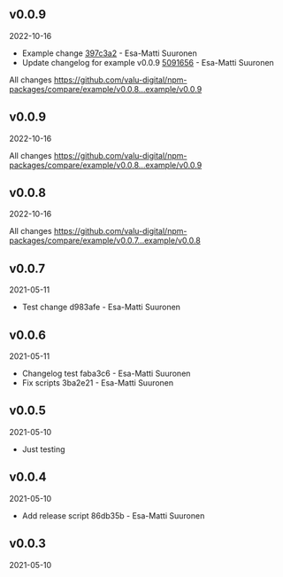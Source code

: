 ## v0.0.9

2022-10-16

-   Example change [397c3a2](https://github.com/valu-digital/npm-packages/commit/397c3a2) - Esa-Matti Suuronen
-   Update changelog for example v0.0.9 [5091656](https://github.com/valu-digital/npm-packages/commit/5091656) - Esa-Matti Suuronen

All changes https://github.com/valu-digital/npm-packages/compare/example/v0.0.8...example/v0.0.9

## v0.0.9

2022-10-16


All changes https://github.com/valu-digital/npm-packages/compare/example/v0.0.8...example/v0.0.9

## v0.0.8

2022-10-16


All changes https://github.com/valu-digital/npm-packages/compare/example/v0.0.7...example/v0.0.8

## v0.0.7

2021-05-11

-   Test change d983afe - Esa-Matti Suuronen

## v0.0.6

2021-05-11

-   Changelog test faba3c6 - Esa-Matti Suuronen
-   Fix scripts 3ba2e21 - Esa-Matti Suuronen

## v0.0.5

2021-05-10

-   Just testing

## v0.0.4

2021-05-10

-   Add release script 86db35b - Esa-Matti Suuronen

## v0.0.3

2021-05-10
